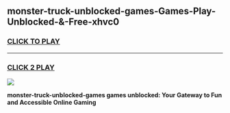
## monster-truck-unblocked-games-Games-Play-Unblocked-&-Free-xhvc0
<h3>
<a href="https://premium76.site?title=monster-truck-unblocked-games&ref=24A">CLICK TO PLAY</a></h3>
<hr>

<h3>
<a href="https://premium76.site?title=monster-truck-unblocked-games&ref=24A">CLICK 2 PLAY</a>
  
</h3>

<a href="https://premium76.site?title=monster-truck-unblocked-games&ref=24A"><img src="https://clearcache.store/games.png"></a>


**monster-truck-unblocked-games games unblocked: Your Gateway to Fun and Accessible Online Gaming**
